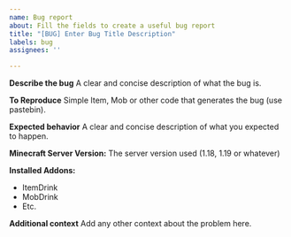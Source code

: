 ```yaml
---
name: Bug report
about: Fill the fields to create a useful bug report
title: "[BUG] Enter Bug Title Description"
labels: bug
assignees: ''

---
```


**Describe the bug**
A clear and concise description of what the bug is.

**To Reproduce**
Simple Item, Mob or other code that generates the bug (use pastebin).

**Expected behavior**
A clear and concise description of what you expected to happen.

**Minecraft Server Version:**
The server version used (1.18, 1.19 or whatever)

**Installed Addons:**
 - ItemDrink
- MobDrink
- Etc.

**Additional context**
Add any other context about the problem here.
